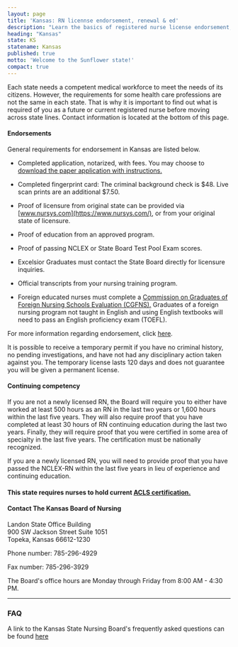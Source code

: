 ```yaml
---
layout: page
title: 'Kansas: RN licennse endorsement, renewal & ed'
description: "Learn the basics of registered nurse license endorsement, renewal, and continuing education in Kansas. Stay up-to-date with your nursing credentials."
heading: "Kansas"
state: KS
statename: Kansas
published: true
motto: 'Welcome to the Sunflower state!'
compact: true
---
```


Each state needs a competent medical workforce to meet the needs of its citizens. However, the requirements for some health care professions are not the same in each state. That is why it is important to find out what is required of you as a future or current registered nurse before moving across state lines. Contact information is located at the bottom of this page.

#### Endorsements

General requirements for endorsement in Kansas are listed below.

-   Completed application, notarized, with fees. You may choose to [download the paper application with instructions.](https://ksbn.kansas.gov/wp-content/uploads/Forms/Endorsement.pdf)

-   Completed fingerprint card: The criminal background check is \$48. Live scan prints are an additional \$7.50.

-   Proof of licensure from original state can be provided via [www.nursys.com](https://www.nursys.com/), or from your original state of licensure.

-   Proof of education from an approved program.

-   Proof of passing NCLEX or State Board Test Pool Exam scores.

-   Excelsior Graduates must contact the State Board directly for licensure inquiries.

-   Official transcripts from your nursing training program.

-   Foreign educated nurses must complete a [Commission on Graduates of Foreign Nursing Schools Evaluation (CGFNS).](https://www.cgfns.org/) Graduates of a foreign nursing program not taught in English and using English textbooks will need to pass an English proficiency exam (TOEFL).

For more information regarding endorsement, click [here](https://ksbn.kansas.gov/forms/).

It is possible to receive a temporary permit if you have no criminal history, no pending investigations, and have not had any disciplinary action taken against you. The temporary license lasts 120 days and does not guarantee you will be given a permanent license.

#### Continuing competency

If you are not a newly licensed RN, the Board will require you to either have worked at least 500 hours as an RN in the last two years or 1,600 hours within the last five years. They will also require proof that you have completed at least 30 hours of RN continuing education during the last two years. Finally, they will require proof that you were certified in some area of specialty in the last five years. The certification must be nationally recognized.

If you are a newly licensed RN, you will need to provide proof that you have passed the NCLEX-RN within the last five years in lieu of experience and continuing education.

#### This state requires nurses to hold current [ACLS certification.](https://www.acls.net/kansas-acls-pals-bls)

#### Contact The Kansas Board of Nursing

Landon State Office Building  
900 SW Jackson Street Suite 1051  
Topeka, Kansas 66612-1230

Phone number: 785-296-4929

Fax number: 785-296-3929

The Board's office hours are Monday through Friday from 8:00 AM - 4:30 PM.

* * * * *

### FAQ

A link to the Kansas State Nursing Board's frequently asked questions can be found [here](https://ksbn.kansas.gov/faqs/)
